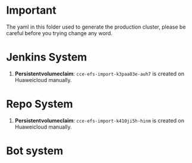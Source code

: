 # Important

The yaml in this folder used to generate the production cluster, please be careful before you trying change any word.


# Jenkins System
1. **Persistentvolumeclaim**: `cce-efs-import-k3paa03e-auh7` is created on Huaweicloud manually. 

# Repo System
1. **Persistentvolumeclaim**: `cce-efs-import-k410ji5h-hinm` is created on Huaweicloud manually.

# Bot system

